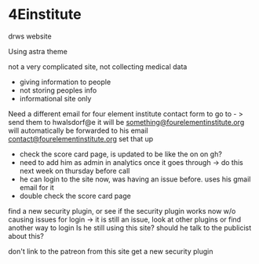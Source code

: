 # 4Einstitute
drws website

Using astra theme

not a very complicated site, 
not collecting medical data

- giving information to people
- not storing peoples info 
- informational site only

Need a different email for four element institute contact form to go to - > send them to  hwalsdorf@e it will be something@fourelementinstitute.org will automatically be forwarded to his email contact@fourelementinstitute.org set that up

- check the score card page, is updated to be like the on on gh?
- need to add him as admin in analytics once it goes through -> do this next week on thursday before call
- he can login to the site now, was having an issue before.  uses his gmail email for it
- double check the score card page


find a new security plugin, or see if the security plugin works now w/o causing issues for login -> it is still an issue, look at other plugins or find another way to login
Is he still using this site? should he talk to the publicist about this?

don't link to the patreon from this site
get a new security plugin
